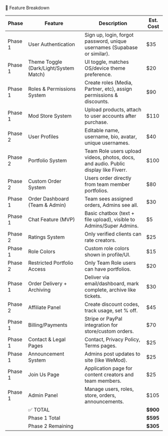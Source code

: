 🧾 Feature Breakdown

| Phase   | Feature                                            | Description                                                                                      | Est. Cost |
|---------|----------------------------------------------------|--------------------------------------------------------------------------------------------------|-----------|
| Phase 1 | User Authentication                                | Sign up, login, forgot password, unique usernames (Supabase or similar).                         | $35       |
| Phase 1 | Theme Toggle (Dark/Light/System Match)             | UI toggle, matches OS/device theme preference.                                                   | $20       |
| Phase 1 | Roles & Permissions System                         | Create roles (Media, Partner, etc), assign permissions & discounts.                              | $90       |
| Phase 1 | Mod Store System                                   | Upload products, attach to user accounts after purchase.                                         | $110      |
| Phase 2 | User Profiles                                      | Editable name, username, bio, avatar, unique usernames.                                          | $40       |
| Phase 2 | Portfolio System                                   | Team Role users upload videos, photos, docs, and audio. Public display like Fiverr.              | $100      |
| Phase 2 | Custom Order System                                | Users order directly from team member portfolios.                                                | $80       |
| Phase 1 | Order Dashboard (Team & Admin)                     | Team sees assigned orders, Admins see all.                                                       | $30       |
| Phase 1 | Chat Feature (MVP)                                 | Basic chatbox (text + file upload), visible to Admins/Super Admins.                              | $5        |
| Phase 2 | Ratings System                                     | Only verified clients can rate creators.                                                         | $25       |
| Phase 1 | Role Colors                                        | Custom role colors shown in profile/UI.                                                          | $15       |
| Phase 2 | Restricted Portfolio Access                        | Only Team Role users can have portfolios.                                                        | $20       |
| Phase 1 | Order Delivery + Archiving                         | Deliver via email/dashboard, mark complete, archive like tickets.                                | $30       |
| Phase 2 | Affiliate Panel                                    | Create discount codes, track usage, set % off.                                                   | $45       |
| Phase 1 | Billing/Payments                                   | Stripe or PayPal integration for store/custom orders.                                            | $70       |
| Phase 1 | Contact & Legal Pages                              | Contact, Privacy Policy, Terms pages.                                                            | $25       |
| Phase 1 | Announcement System                                | Admins post updates to site (like WeMod).                                                        | $25       |
| Phase 1 | Join Us Page                                       | Application page for content creators and team members.                                          | $25       |
| Phase 1 | Admin Panel                                        | Manage users, roles, store, orders, announcements.                                               | $105      |
|         | ✅ TOTAL                                           |                                                                                                  | **$900**  |
|         | Phase 1 Total                                      |                                                                                                  | **$595**  |
|         | Phase 2 Remaining                                  |                                                                                                  | **$305**  |
